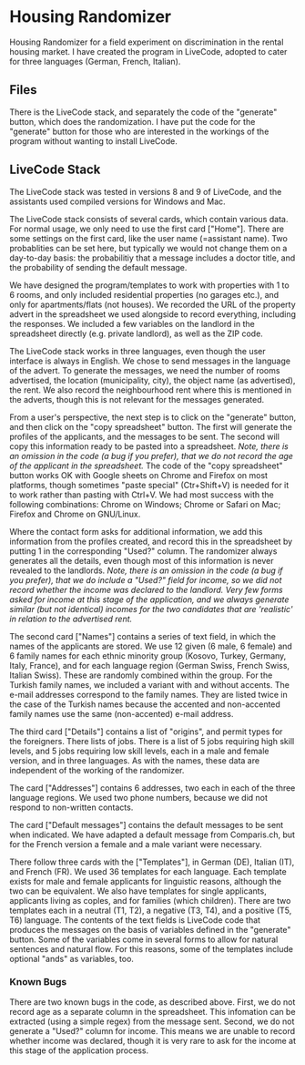 # Housing Randomizer
Housing Randomizer for a field experiment on discrimination in the rental housing market. I have created the program in LiveCode, adopted to cater for three languages (German, French, Italian).

## Files
There is the LiveCode stack, and separately the code of the "generate" button, which does the randomization. I have put the code for the "generate" button for those who are interested in the workings of the program without wanting to install LiveCode.

## LiveCode Stack
The LiveCode stack was tested in versions 8 and 9 of LiveCode, and the assistants used compiled versions for Windows and Mac.

The LiveCode stack consists of several cards, which contain various data. For normal usage, we only need to use the first card ["Home"]. There are some settings on the first card, like the user name (=assistant name). Two probablities can be set here, but typically we would not change them on a day-to-day basis: the probabilitiy that a message includes a doctor title, and the probability of sending the default message.

We have designed the program/templates to work with properties with 1 to 6 rooms, and only included residential properties (no garages etc.), and only for apartments/flats (not houses). We recorded the URL of the property advert in the spreadsheet we used alongside to record everything, including the responses. We included a few variables on the landlord in the spreadsheet directly (e.g. private landlord), as well as the ZIP code.

The LiveCode stack works in three languages, even though the user interface is always in English. We chose to send messages in the language of the advert. To generate the messages, we need the number of rooms advertised, the location (municipality, city), the object name (as advertised), the rent. We also record the neighbourhood rent where this is mentioned in the adverts, though this is not relevant for the messages generated.

From a user's perspective, the next step is to click on the "generate" button, and then click on the "copy spreadsheet" button. The first will generate the profiles of the applicants, and the messages to be sent. The second will copy this information ready to be pasted into a spreadsheet. *Note, there is an omission in the code (a bug if you prefer), that we do not record the age of the applicant in the spreadsheet.* The code of the "copy spreadsheet" button works OK with Google sheets on Chrome and Firefox on most platforms, though sometimes "paste special" (Ctr+Shift+V) is needed for it to work rather than pasting with Ctrl+V. We had most success with the following combinations: Chrome on Windows; Chrome or Safari on Mac; Firefox and Chrome on GNU/Linux.

Where the contact form asks for additional information, we add this information from the profiles created, and record this in the spreadsheet by putting 1 in the corresponding "Used?" column. The randomizer always generates all the details, even though most of this information is never revealed to the landlords. *Note, there is an omission in the code (a bug if you prefer), that we do include a "Used?" field for income, so we did not record whether the income was declared to the landlord. Very few forms asked for income at this stage of the application, and we always generate similar (but not identical) incomes for the two candidates that are 'realistic' in relation to the advertised rent.*

The second card ["Names"] contains a series of text field, in which the names of the applicants are stored. We use 12 given (6 male, 6 female) and 6 family names for each ethnic minority group (Kosovo, Turkey, Germany, Italy, France), and for each language region (German Swiss, French Swiss, Italian Swiss). These are randomly combined within the group. For the Turkish family names, we included a variant with and without accents. The e-mail addresses correspond to the family names. They are listed twice in the case of the Turkish names because the accented and non-accented family names use the same (non-accented) e-mail address.

The third card ["Details"] contains a list of "origins", and permit types for the foreigners. There lists of jobs. There is a list of 5 jobs requiring high skill levels, and 5 jobs requiring low skill levels, each in a male and female version, and in three languages. As with the names, these data are independent of the working of the randomizer.

The card ["Addresses"] contains 6 addresses, two each in each of the three language regions. We used two phone numbers, because we did not respond to non-written contacts.

The card ["Default messages"] contains the default messages to be sent when indicated. We have adapted a default message from Comparis.ch, but for the French version a female and a male variant were necessary.

There follow three cards with the ["Templates"], in German (DE), Italian (IT), and French (FR). We used 36 templates for each language. Each template exists for male and female applicants for linguistic reasons, although the two can be equivalent. We also have templates for single applicants, applicants living as coples, and for families (which children). There are two templates each in a neutral (T1, T2), a negative (T3, T4), and a positive (T5, T6) language. The contents of the text fields is LiveCode code that produces the messages on the basis of variables defined in the "generate" button. Some of the variables come in several forms to allow for natural sentences and natural flow. For this reasons, some of the templates include optional "ands" as variables, too.

### Known Bugs

There are two known bugs in the code, as described above. First, we do not record age as a separate column in the spreadsheet. This infomation can be extracted (using a simple regex) from the message sent. Second, we do not generate a "Used?" column for income. This means we are unable to record whether income was declared, though it is very rare to ask for the income at this stage of the application process.
